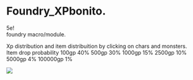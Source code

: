 # Foundry_XPbonito. 
5e!  
foundry macro/module.   

Xp distribution and item distribuition by clicking on chars and monsters.   
Item drop probability
100gp 40%
500gp 30%
1000gp 15%
2500gp 10%
5000gp 4%
100000gp 1%

  
<img src='https://github.com/LucasSilvaFerreira/Foundry_XPbonito/blob/main/xpBONITO.gif'>
